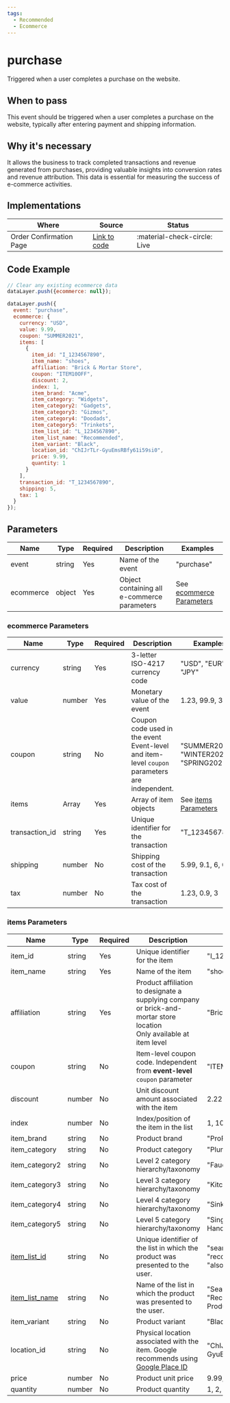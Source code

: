 ```yaml
---
tags:
  - Recommended
  - Ecommerce
---
```


# purchase

Triggered when a user completes a purchase on the website.

## When to pass
This event should be triggered when a user completes a purchase on the website, typically after entering payment and shipping information.

## Why it's necessary
It allows the business to track completed transactions and revenue generated from purchases, providing valuable insights into conversion rates and revenue attribution. This data is essential for measuring the success of e-commerce activities.

## Implementations

| Where | Source | Status |
| ----- | ------ | ------ |
| Order Confirmation Page | [Link to code](/page) | :material-check-circle: Live |

## Code Example

```js
// Clear any existing ecommerce data
dataLayer.push({ecommerce: null});

dataLayer.push({
  event: "purchase",
  ecommerce: {
    currency: "USD",
    value: 9.99,
    coupon: "SUMMER2021",
    items: [
      {
        item_id: "I_1234567890",
        item_name: "shoes",
        affiliation: "Brick & Mortar Store",
        coupon: "ITEM10OFF",
        discount: 2,
        index: 1,
        item_brand: "Acme",
        item_category: "Widgets",
        item_category2: "Gadgets",
        item_category3: "Gizmos",
        item_category4: "Doodads",
        item_category5: "Trinkets",
        item_list_id: "L_1234567890",
        item_list_name: "Recommended",
        item_variant: "Black",
        location_id: "ChIJrTLr-GyuEmsRBfy61i59si0",
        price: 9.99,
        quantity: 1
      }
    ],
    transaction_id: "T_1234567890",
    shipping: 5,
    tax: 1
  }
});
```

## Parameters

| Name | Type | Required | Description | Examples |
|------|------|----------|-------------|----------|
| event | string | Yes | Name of the event | "purchase" |
| ecommerce | object | Yes | Object containing all e-commerce parameters | See [ecommerce Parameters](#ecommerce-parameters) |

### ecommerce Parameters

| Name | Type | Required | Description | Examples |
|------|------|----------|-------------|----------|
| currency | string | Yes | 3-letter ISO-4217 currency code | "USD", "EUR", "JPY" |
| value | number | Yes | Monetary value of the event | 1.23, 99.9, 300 |
| coupon | string | No | Coupon code used in the event<br>Event-level and item-level `coupon` parameters are independent. | "SUMMER2021", "WINTER2021", "SPRING2021" |
| items | Array<Item> | Yes | Array of item objects | See [items Parameters](#items-parameters) |
| transaction_id | string | Yes | Unique identifier for the transaction | "T_1234567890" |
| shipping | number | No | Shipping cost of the transaction | 5.99, 9.1, 6, 0 |
| tax | number | No | Tax cost of the transaction | 1.23, 0.9, 3 |

### items Parameters

| Name | Type | Required | Description | Examples |
|------|------|----------|-------------|----------|
| item_id | string | Yes | Unique identifier for the item | "I_1234567890" |
| item_name | string | Yes | Name of the item | "shoes", "t-shirt", "hat" |
| affiliation | string | Yes | Product affiliation to designate a supplying company or brick-and-mortar store location<br>Only available at item level | "Brick & Mortar Store" |
| coupon | string | No | Item-level coupon code. Independent from **event-level** `coupon` parameter | "ITEM10OFF" |
| discount | number | No | Unit discount amount associated with the item | 2.22 |
| index | number | No | Index/position of the item in the list | 1, 10, 465 |
| item_brand | string | No | Product brand | "ProFlow", "Delta" |
| item_category | string | No | Product category | "Plumbing", "HVAC" |
| item_category2 | string | No | Level 2 category hierarchy/taxonomy | "Faucets", "Toilets" |
| item_category3 | string | No | Level 3 category hierarchy/taxonomy | "Kitchen", "Bathroom" |
| item_category4 | string | No | Level 4 category hierarchy/taxonomy | "Sink", "Shower" |
| item_category5 | string | No | Level 5 category hierarchy/taxonomy | "Single Handle", "Double Handle" |
| [item_list_id](../../reference/item_list_values.md) | string | No | Unique identifier of the list in which the product was presented to the user. | "search_results", "recommended_products", "also_viewed" |
| [item_list_name](../../reference/item_list_values.md) | string | No | Name of the list in which the product was presented to the user. | "Search Results", "Recommended Products", "Also Viewed" |
| item_variant | string | No | Product variant | "Black", "Large", "10mm" |
| location_id | string | No | Physical location associated with the item. Google recommends using [Google Place ID](https://developers.google.com/maps/documentation/places/web-service/place-id) | "ChIJrTLr-GyuEmsRBfy61i59si0" |
| price | number | No | Product unit price | 9.99, 19.90, 29.00 |
| quantity | number | No | Product quantity | 1, 2, 3 |
